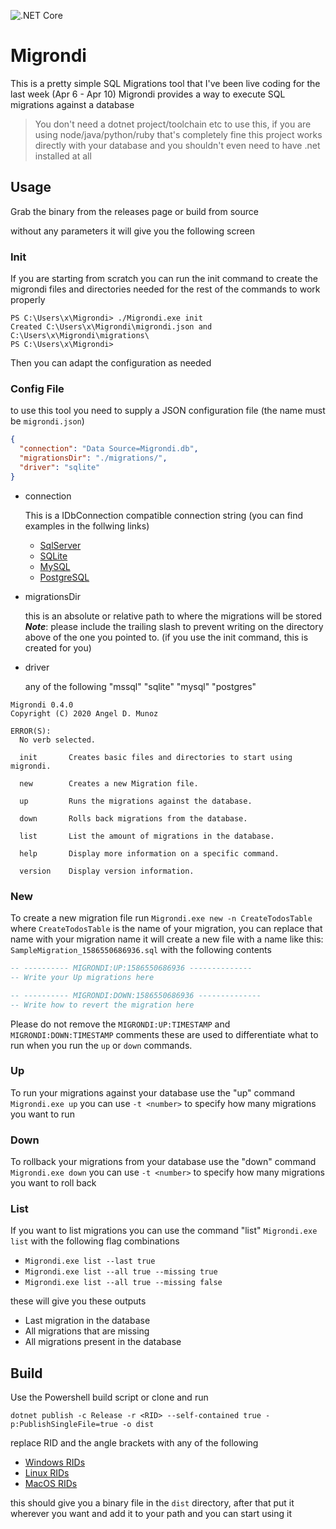![.NET Core](https://github.com/AngelMunoz/Migrondi/workflows/.NET%20Core/badge.svg?branch=master)

# Migrondi
This is a pretty simple SQL Migrations tool that I've been live coding for the last week (Apr 6 - Apr 10) Migrondi provides a way to execute SQL migrations against a database

> You don't need a dotnet project/toolchain etc to use this, if you are using node/java/python/ruby that's completely fine this project works directly with your database and you shouldn't even need to have .net installed at all

## Usage
Grab the binary from the releases page or build from source

without any parameters it will give you the following screen

### Init
If you are starting from scratch you can run the init command to create the migrondi files and directories needed for the rest of the commands to work properly
```
PS C:\Users\x\Migrondi> ./Migrondi.exe init
Created C:\Users\x\Migrondi\migrondi.json and C:\Users\x\Migrondi\migrations\
PS C:\Users\x\Migrondi>
```
Then you can adapt the configuration as needed

### Config File
to use this tool you need to supply a JSON configuration file (the name must be `migrondi.json`)
```json
{
  "connection": "Data Source=Migrondi.db",
  "migrationsDir": "./migrations/",
  "driver": "sqlite"
}
```
- connection

    This is a IDbConnection compatible connection string (you can find examples in the follwing links)
    - [SqlServer](https://www.connectionstrings.com/sql-server/)
    - [SQLite](https://www.connectionstrings.com/sqlite/)
    - [MySQL](https://www.connectionstrings.com/mysql/)
    - [PostgreSQL](https://www.connectionstrings.com/postgresql/)

- migrationsDir
    
    this is an absolute or relative path to where the migrations will be stored ***Note***: please include the trailing slash to prevent writing on the directory above of the one you pointed to. (if you use the init command, this is created for you)

- driver

    any of the following "mssql" "sqlite" "mysql" "postgres"

```
Migrondi 0.4.0
Copyright (C) 2020 Angel D. Munoz

ERROR(S):
  No verb selected.

  init       Creates basic files and directories to start using migrondi.

  new        Creates a new Migration file.

  up         Runs the migrations against the database.

  down       Rolls back migrations from the database.

  list       List the amount of migrations in the database.

  help       Display more information on a specific command.

  version    Display version information.
```

### New
To create a new migration file run `Migrondi.exe new -n CreateTodosTable` where `CreateTodosTable` is the name of your migration, you can replace that name with your migration name it will create a new file with a name like this:
`SampleMigration_1586550686936.sql` with the following contents
```sql
-- ---------- MIGRONDI:UP:1586550686936 --------------
-- Write your Up migrations here

-- ---------- MIGRONDI:DOWN:1586550686936 --------------
-- Write how to revert the migration here
```
Please do not remove the `MIGRONDI:UP:TIMESTAMP` and `MIGRONDI:DOWN:TIMESTAMP` comments these are used to differentiate what to run when you run the `up` or `down` commands.

### Up
To run your migrations against your database use the "up" command `Migrondi.exe up` you can use `-t <number>` to specify how many migrations you want to run

### Down
To rollback your migrations from your database use the "down" command `Migrondi.exe down` you can use `-t <number>` to specify how many migrations you want to roll back

### List
If you want to list migrations you can use the command "list" `Migrondi.exe list` with the following flag combinations

- `Migrondi.exe list --last true`
- `Migrondi.exe list --all true --missing true`
- `Migrondi.exe list --all true --missing false`

these will give you these outputs

- Last migration in the database
- All migrations that are missing
- All migrations present in the database

## Build
Use the Powershell build script or clone and run
```
dotnet publish -c Release -r <RID> --self-contained true -p:PublishSingleFile=true -o dist
```
replace RID and the angle brackets with any of the following
- [Windows RIDs](https://docs.microsoft.com/en-us/dotnet/core/rid-catalog#windows-rids)
- [Linux RIDs](https://docs.microsoft.com/en-us/dotnet/core/rid-catalog#linux-rids)
- [MacOS RIDs](https://docs.microsoft.com/en-us/dotnet/core/rid-catalog#macos-rids)

this should give you a binary file in the `dist` directory, after that put it wherever you want and add it to your path and you can start using it
